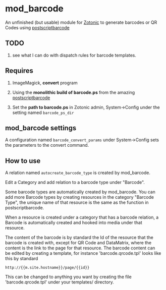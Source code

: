 # mod_barcode

An unfinished (but usable) module for [Zotonic](https://github.com/zotonic/zotonic) to generate barcodes or QR Codes using [postscriptbarcode](https://github.com/terryburton/postscriptbarcode)

## TODO

1. see what I can do with dispatch rules for barcode templates.

## Requires

1. ImageMagick, **convert** program

2. Using the **monolithic build of barcode.ps** from the amazing [postscriptbarcode](https://github.com/terryburton/postscriptbarcode)

3. Set the **path to barcode.ps** in Zotonic admin, System->Config under the setting named `barcode_ps_dir`

## mod_barcode settings

A configuration named `barcode_convert_params` under System->Config sets the parameters to the convert command.


## How to use

A relation named `autocreate_barcode_type` is created by mod_barcode.

Edit a Category and add relation to a barcode type under "Barcode".

Some barcode types are automatically created by mod_barcode. You can add more Barcode types by creating resources in the category "Barcode Type", the unique name of that resource is the same as the function in postscriptbarcode.

When a resource is created under a category that has a barcode relation, a Barcode is automatically created and hooked into media under that resource.

The content of the barcode is by standard the Id of the resource that the barcode is created with, except for QR Code and DataMatrix, where the content is the link to the page for that resource. The barcode content can be edited by creating a template, for instance 'barcode.qrcode.tpl' looks like this by standard

    http://{{m.site.hostname}}/page/{{id}}

This can be changed to anything you want by creating the file 'barcode.qrcode.tpl' under your templates/ directory.